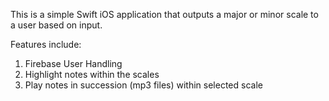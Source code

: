 This is a simple Swift iOS application that outputs a major or minor scale to a user based on input.

Features include:
1. Firebase User Handling
2. Highlight notes within the scales
3. Play notes in succession (mp3 files) within selected scale
